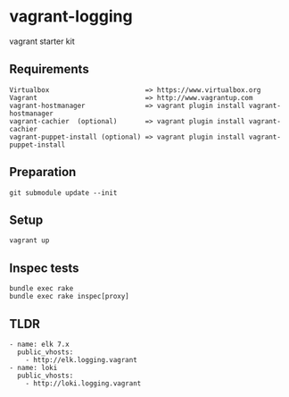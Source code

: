 #  vagrant-logging

vagrant starter kit 

## Requirements
    Virtualbox                        => https://www.virtualbox.org
    Vagrant                           => http://www.vagrantup.com
    vagrant-hostmanager               => vagrant plugin install vagrant-hostmanager
    vagrant-cachier  (optional)       => vagrant plugin install vagrant-cachier
    vagrant-puppet-install (optional) => vagrant plugin install vagrant-puppet-install
    
## Preparation
    git submodule update --init
    
## Setup
    vagrant up

## Inspec tests

    bundle exec rake
    bundle exec rake inspec[proxy] 

## TLDR
    
    - name: elk 7.x
      public_vhosts:
        - http://elk.logging.vagrant
    - name: loki
      public_vhosts:
        - http://loki.logging.vagrant
